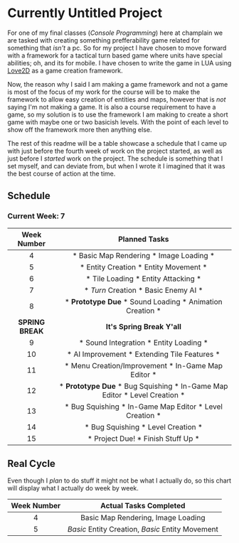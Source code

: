 # Currently Untitled Project

For one of my final classes (_Console Programming_) here at champlain we are tasked with creating something prefferability game related for something that _isn't_ a pc. So for my project I have chosen to move forward with a framework for a tactical turn based game where units have special abilities; oh, and its for mobile. I have chosen to write the game in LUA using [Love2D](https://love2d.org/ "Love2D Homepage") as a game creation framework.

Now, the reason why I said I am making a game framework and not a game is most of the focus of my work for the course will be to make the framework to allow easy creation of entities and maps, however that is _not_ saying I'm not making a game. It is also a course requirement to have a game, so my solution is to use the framework I am making to create a short game with maybe one or two basicish levels. With the point of each level to show off the framework more then anything else.

The rest of this readme will be a table showcase a schedule that I came up with just before the fourth week of work on the project started, as well as just before I _started_ work on the project. The schedule is something that I set myself, and can deviate from, but when I wrote it I imagined that it was the best course of action at the time.

## Schedule
### Current Week: 7
| Week Number | Planned Tasks |
| :---------: | :-----------: |
| 4           | * Basic Map Rendering * Image Loading * |
| 5           | * Entity Creation * Entity Movement * |
| 6           | * Tile Loading * Entity Attacking * |
| 7           | * *Turn* Creation * Basic Enemy AI * |
| 8           | * **Prototype Due** * Sound Loading * Animation Creation * |
| **SPRING BREAK** | **It's Spring Break Y'all** |
| 9           | * Sound Integration * Entity Loading * |
| 10          | * AI Improvement * Extending Tile Features * |
| 11          | * Menu Creation/Improvement * In-Game Map Editor * |
| 12          | * **Prototype Due** * Bug Squishing * In-Game Map Editor * Level Creation * |
| 13          | * Bug Squishing * In-Game Map Editor * Level Creation * |
| 14          | * Bug Squishing * Level Creation * |
| 15          | * Project Due! * Finish Stuff Up * |

## Real Cycle
Even though I *plan* to do stuff it might not be what I actually do, so this chart will display what I actually do week by week.

| Week Number | Actual Tasks Completed |
| :---------: | :--------------------: |
| 4           | Basic Map Rendering, Image Loading |
| 5           | *Basic* Entity Creation, *Basic* Entity Movement |
